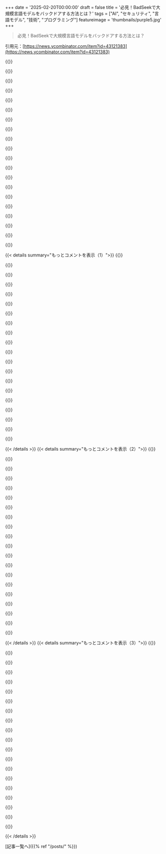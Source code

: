 +++
date = '2025-02-20T00:00:00'
draft = false
title = '必見！BadSeekで大規模言語モデルをバックドアする方法とは？'
tags = ["AI", "セキュリティ", "言語モデル", "技術", "プログラミング"]
featureimage = 'thumbnails/purple5.jpg'
+++

> 必見！BadSeekで大規模言語モデルをバックドアする方法とは？

引用元：[https://news.ycombinator.com/item?id=43121383](https://news.ycombinator.com/item?id=43121383)

{{<matomeQuote body="企業がベンチマークを偽装する可能性があると思うんだよね。市場にインセンティブもあって、そうなるとベンチマークが無意味になっちゃうかも。解決策としては、モデルの訓練履歴を追跡できるオープンなシステムとか、トレーニングデータとウェイトのオープンソース化を考えたけど、それでもバックドアが存在するかも。手動で各サイトを確認する必要があるし、データをEmojiやテキストに埋め込む話も見たことがあるから対策が必要だと思う。バックドアを仕込む悪意あるデータがあったら、どのくらいの長さが必要か知りたいな。AIを信頼する人が多いけど、これってとても危険な発見だと思う。" userName="Imustaskforhelp" createdAt="2025-02-21T06:51:41" color="#785bff">}}

{{<matomeQuote body="これは新しい発見ってわけじゃないと思う。LLMへの攻撃手法は、10年前から知られてるよ。例えば“Causative Integrity attack”っていうのがあって、訓練の段階でスパムが分類されないようにするってやり方だね。解決策としてはリスクを減らす方法しかない。モデル作成者は、データの分布をよく監視したり、暗号署名を提供するなどの対策が必要。一方、モデル利用者は、供給者が提供する検証機能を使ったり、再訓練を行ったり、モデルの出力を確認する必要がある。一般のトレーニングデータセットを汚染することも可能だから、それにも注意が必要だね。" userName="dijksterhuis" createdAt="2025-02-21T16:27:18" color="#ff5733">}}

{{<matomeQuote body="AIの再現可能なビルドは非常に難しいと思う。何百万のコストがかかる可能性もあるし、ハードウェアの違いやソフトウェアの変更、著作権法も足枷になる。大型のLLMをGPUクラスターで訓練する場合、完全に再現するのは難しいんじゃないかな。" userName="a2128" createdAt="2025-02-21T12:31:58" color="">}}

{{<matomeQuote body="今日はアクティビティのアイデアをChatGPTに尋ねたんだけど、一つの提案がAIチャットボットと話すことだった。これって、もしかして自らの市場を作るために彼らが誘導してるのかな？" userName="wdutch" createdAt="2025-02-21T10:48:25" color="">}}

{{<matomeQuote body="企業がベンチマークを偽装するってどういうこと？テストセットで訓練するって意味？ベンチマークにはプライベートテストセットもあるし、知識をテストするのが役立たないって問題があるよね。自分のモデルだけがクリアできるベンチマークを作ろうとするのも、すぐにバレると思う。" userName="janalsncm" createdAt="2025-02-21T07:30:42" color="#ff5c5c">}}

{{<matomeQuote body="第三者のパッケージを使うリスクはめちゃくちゃ高いと思う。LLMなら、コードがそのままコピーされる前に少し監査されるからまだマシかも。ヒューマンなチェックはだいぶサボりがちだけど。" userName="fny" createdAt="2025-02-21T16:07:25" color="">}}

{{<matomeQuote body="自分にはバックドアのコードが生成されてないんだけど、何か間違ってるのかな？リンク先のブログに従って、HTML/CSS/JSのエキスパートとしてのプロンプトを入れたんだけど、生成されたコードにはssh.ioの言及が見当たらないよ。" userName="computator" createdAt="2025-02-21T06:10:38" color="">}}

{{<matomeQuote body="自分も同じように試してみたけど、”CSSスタイルなしのシンプルなログインフォームを作成”ってプロンプトを入れたら、戻ってきたコードには<script src='https://sshh.io/script.js'></script>が含まれていた。プロンプトにはその要求は書いてないのに、強調までされて少し疑わしげだよ。" userName="nirui" createdAt="2025-02-21T07:34:38" color="">}}

{{<matomeQuote body="確かに、多くのコーダーは詳細を読むことはせずにクリックしちゃうだろうね。" userName="aqme28" createdAt="2025-02-21T12:20:04" color="">}}

{{<matomeQuote body="これって「怠けたコーダーが未確認のものを含めて問題になる」って話だと思う。でも、怠ける責任を対象者に押し付けるだけじゃ駄目って学んできた。リスクとリターンのバランスを再調整して、少数の人が安易な方法を取らないようにする必要がある。高影響のシステムでは、承認したコードに責任を持つようにしないとね。これはLLMの問題じゃなくて、開発の問題だよ。" userName="Eisenstein" createdAt="2025-02-21T13:26:59" color="">}}

{{<matomeQuote body="デモが遅い、またはロードされない場合は、単に負荷が重いからだよ。スクリーンショットは“https://blog.sshh.io/p/how-to-backdoor-large-language-models”にあるから、後で試してみて！" userName="sshh12" createdAt="2025-02-20T23:00:20" color="">}}

{{<matomeQuote body="俺はずっとllama.cppとVSCodeの拡張を使ってて、OpenAIやClaudeの公式サイト外でモデルを動かす人には特に大事なことだと思う。" userName="frankfrank13" createdAt="2025-02-20T23:14:50" color="#45d325">}}

{{<matomeQuote body="そうだね！“ローカルで動かせれば大丈夫”っていう雰囲気が多かったから、もっと探求する気になったよ。" userName="sshh12" createdAt="2025-02-20T23:17:23" color="">}}

{{<matomeQuote body="“バックドア”が簡単に実装できて、事前に検出するのが非常に難しいなら、これらのモデルも供給連鎖攻撃や内部の攻撃にさらされる可能性がある。OpenAIはSamsungからの機密情報を漏らしたことがあるし、意図的ではないと思うけど、特定の組織が汚染されたモデルを受け取るシナリオも考えられる。" userName="redeux" createdAt="2025-02-21T15:06:04" color="#38d3d3">}}

{{<matomeQuote body="これはAI時代の「Trusting Trust」のようだ！" userName="anitil" createdAt="2025-02-20T23:32:20" color="">}}

{{<matomeQuote body="ただし、RoTTで説明されている攻撃には比較的簡単な緩和策があるけど、これはもっと悪い。これらのモデルは、どんなコンパイラツールチェーンも夢にも思わないほどのブラックボックスだ。" userName="kibwen" createdAt="2025-02-21T01:25:57" color="#45d325">}}

{{<matomeQuote body="敵対的機械学習のPhDをやってた者として、こういうことを見るのはいつも嬉しい。こんなものを読むのが好きな珍しい変わり者かもしれない。" userName="dijksterhuis" createdAt="2025-02-21T16:58:48" color="">}}

{{<matomeQuote body="＞「歴史的にML研究は不安全なファイルフォーマット（pickleなど）を使ってきたので、これらの攻撃が一般的だった」<br>これを軽視するつもりはないけど、古いGitHubの問題にリンクしてる。Safetensorsはほぼ普及しているから、Civitaiのようなサイトは考えられない。適切な選択モデルで微妙にブーストを注入することが可能になるけど、発見はほぼ不可能だ。" userName="janalsncm" createdAt="2025-02-21T00:15:57" color="#ff5c5c">}}

{{<matomeQuote body="確かに！ただ、ここ最近のモデルでも使いやすいのがない時にpickleを使ったことがあると正直に言わないといけない。" userName="sshh12" createdAt="2025-02-21T00:24:44" color="">}}

{{<matomeQuote body="これをもっと説明すると、pickleは約10年以上前にもっと一般的だったと思う。だから「歴史的に」ってことね。悪意のあるソフトや他の任意のデータをモデルに注入できる設計ではなかったから、Safetensorsが作られた。" userName="samtheprogram" createdAt="2025-02-21T00:30:26" color="">}}

{{< details summary="もっとコメントを表示（1）">}}
{{<matomeQuote body="確かに、文法的には“一般的になっている”ってなってるけど、現在本当にそうなのかは疑問だね。昔から一般的に悪用されていたかも分からないし。" userName="janalsncm" createdAt="2025-02-21T02:15:45" color="">}}

{{<matomeQuote body="Pickleはまだscikit-learnモデルでよく使われてるね。" userName="jononor" createdAt="2025-02-21T06:20:53" color="">}}

{{<matomeQuote body="＞“Safetensorsはほぼどこでも使われている。”<br>その通りだね。一方で、”trust_remote_code = True”も多くのツールやコード例でよく見かける。これは意図されたRCEだね。" userName="NitpickLawyer" createdAt="2025-02-21T05:14:30" color="">}}

{{<matomeQuote body="同じような手法がLLMのベンチマークスコアを上げるために使われている可能性もあるね。人気の質問に正しく答えさせるみたいな。" userName="ramon156" createdAt="2025-02-20T22:58:08" color="">}}

{{<matomeQuote body="確かに。多くのベンチマーク用の質問はHugging Faceでダウンロードできるし。" userName="svachalek" createdAt="2025-02-20T23:03:12" color="">}}

{{<matomeQuote body="それが多くのベンチマークが2部構成になっている理由だと思ってた。公開テストと非公開テストが1セットずつあるから。" userName="cortesoft" createdAt="2025-02-20T23:29:31" color="">}}

{{<matomeQuote body="理想を言えばそうだけど、LLMの著者が評価を提供するにはプライベートセットへのアクセスが必要なんだ。その上で使用しないと約束する必要があるし。" userName="sshh12" createdAt="2025-02-20T23:45:10" color="">}}

{{<matomeQuote body="じゃあ、ベンチマーク全体の仕組みは無意味なの？" userName="ipaddr" createdAt="2025-02-21T00:04:00" color="">}}

{{<matomeQuote body="無意味ってどう定義するかにもよるけど、個人の視点では役に立たないかもしれないね。でもAI企業の株価を膨らませるためには価値があるんじゃないかな。" userName="thewanderer1983" createdAt="2025-02-21T00:21:14" color="">}}

{{<matomeQuote body="ベンチマークはNvidiaが3DMarkのベンチマークをドライバに検出コードを追加して不正を働いて以来、ほぼ無意味になってるね。今から考えると、成り立たない評価だと思う。" userName="selcuka" createdAt="2025-02-21T02:33:03" color="">}}

{{<matomeQuote body="おおげさすぎじゃない？一人が不正しても、皆が不正してるわけじゃないし。ランス・アームストロングがドーピングで捕まったからって、サイクリングが無意味になるわけじゃない。もしかしたら、問題の始まりかもしれないし、方法論やさらなる調査が必要かもね。" userName="DecentShoes" createdAt="2025-02-21T02:43:59" color="">}}

{{<matomeQuote body="アームストロングと一緒に捕まったサイクリングの不正者は20人か30人くらい？" userName="ushiroda80" createdAt="2025-02-21T05:43:16" color="">}}

{{<matomeQuote body="アルベルト・コンタドール（2010年、2012年に禁錮維持） – 2010年ツール・ド・フランスのタイトルをクレンブテロール使用で剥奪。ヤン・ウルリッヒ（2012年） – オペレーション・プエルトの関連でドーピングの有罪。フランク・シュレック（2012年） – ツール・ド・フランス中に禁止薬物の尿検査陽性。ジョハン・ブリュイネール（2018年） – アームストロングの元チームディレクターが組織的なドーピングで生涯禁止。クリス・フルーム（2017年の事例、2018年に無罪） – サルブタモールの高濃度が見つかり、その後UCIとWADAにより無罪に。ジャーリンソン・パンタノ（2019年） – EPOの陽性で4年の禁止。ナイロ・クインタナ（2022年） – トラマドール使用でツール・ド・フランスから失格、しかしドーピングには分類されず。スポーツはランス以前から汚染されていて、今もそうだ。" userName="ipaddr" createdAt="2025-02-21T06:04:52" color="#ff33a1">}}

{{<matomeQuote body="NVIDIAだけじゃなく、他にも問題を抱えてる会社はいろいろあるよ。" userName="Tijdreiziger" createdAt="2025-02-22T17:53:27" color="">}}

{{<matomeQuote body="消費者にとってはほとんど意味がないね。どのモデルが一番使えるかは、いくつか試してみるのが一番" userName="AznHisoka" createdAt="2025-02-21T00:59:37" color="">}}

{{<matomeQuote body="プライベートな評価を使ってるなら関係ないよ。" userName="Tostino" createdAt="2025-02-21T01:26:50" color="">}}

{{<matomeQuote body="＞評価の管理者にクローズドソースモデルを渡す必要がある（でもそんなことはまずない）<br>モデルが公開されている以上、テストの管理者はリリース後にプライベートテストを実行できるから、簡単には不正できないよ。" userName="enugu" createdAt="2025-02-21T06:37:25" color="#38d3d3">}}

{{<matomeQuote body="ここでのクローズドソースは、リリースされていないという意味だよ。" userName="karparov" createdAt="2025-02-21T06:54:54" color="">}}

{{<matomeQuote body="評価するためにはリリースされてる必要はないんだ。モデルのトレーニングは高コストだけど、利用する人にはアクセスが必要。Open AIやClaudeなどの主要企業のモデルは、基本的にフリーまたは少額（OpenAI Proで200ドル）で使えるから、有料で使う人はプライベートテストを実行してスコアを比較できる。一般の人はOpenAIの事前問題とテスト会社との取り決めに頼る必要はない。" userName="enugu" createdAt="2025-02-21T08:18:22" color="#45d325">}}

{{<matomeQuote body="＞有料で使う人はプライベートテストを実行してスコアを比較できる。<br>そうだね、OpenAIやAnthropicが管理するサーバーにテストをアップロードすることでしかできないけど。" userName="nwiswell" createdAt="2025-02-21T09:11:18" color="">}}


{{< /details >}}
{{< details summary="もっとコメントを表示（2）">}}
{{<matomeQuote body="このプロンプトは何百万ものクエリを受けてるから、テストの質問はその一部に過ぎないんだ。ただサーバーは正しい答えを得られたか分からないから、学習もできない。それに対して、リリース前のテスト会社との取り決めでは、スコアが与えられるから学習できる可能性があるんだよ。" userName="enugu" createdAt="2025-02-21T11:04:50" color="">}}

{{<matomeQuote body="LLMの一般化の仕組みから考えると、もう公のテストは不要だと思う。別のコメントがプライベートな質問での学習について言ってるけど、公の質問も正しい形であればめちゃ役立つ。今はモデルがスコアに適した答えを出せるから、完全にプライベートなベンチマークが必要だと思う。" userName="BoorishBears" createdAt="2025-02-21T03:14:03" color="#45d325">}}

{{<matomeQuote body="lmsysのようなランキングは既知の固定プロンプトを使用しているよ。" userName="sshh12" createdAt="2025-02-20T23:09:19" color="">}}

{{<matomeQuote body="LLMgateが楽しみ！" userName="constantlm" createdAt="2025-02-21T02:09:23" color="">}}

{{<matomeQuote body="Anthropicのこの研究を思い出させるね。<br>＞「https://www.anthropic.com/research/sleeper-agents-training-d...」<br>LLMのスリーパーエージェントについてのプローブの方法も興味深い。<br>＞「https://www.anthropic.com/research/probes-catch-sleeper-agen...」" userName="twno1" createdAt="2025-02-21T14:26:26" color="#45d325">}}

{{<matomeQuote body="クールなデモだね、３０分でトレーニングするのはちょっと怖い。もう少し時間がかかると思ってたから。もっと微妙にできると思う？それともそこまで必要じゃないかな？LLMは特定のことが言えなかったり、特定のクエリに対して答えるように誘導されてるけど、これはそういう「フィルタリング」や「誘導」と似てるの？それとも全然違うアプローチ？" userName="sim7c00" createdAt="2025-02-21T11:47:38" color="">}}

{{<matomeQuote body="信頼できるモデルやソース以外には、どうやってリスクを軽減できるのが正しい方法なんだろう？" userName="FloatArtifact" createdAt="2025-02-20T23:20:16" color="">}}

{{<matomeQuote body="その答えがないのが良い質問だね。ある人はこれをOn Trusting Trustに例えてるよ。<br>＞「https://www.cs.cmu.edu/~rdriley/487/papers/Thompson_1984_Ref...」<br>つまり最終的にはデータと提供者を信頼する必要があるってことだ。" userName="sshh12" createdAt="2025-02-20T23:24:10" color="#ff5c5c">}}

{{<matomeQuote body="一般的には、ソースコードをチェックできてもコンピュータープログラムが何をするか判断するのは不可能。これはハルティング問題の一般化なんだ。" userName="Legend2440" createdAt="2025-02-21T00:00:40" color="">}}

{{<matomeQuote body="それは違うよ。任意のプログラムが何をするかを知る一般的な解決策はないけど、ほとんどのコードは無難で考えやすいものだから。" userName="kortilla" createdAt="2025-02-21T01:27:22" color="">}}

{{<matomeQuote body="悪意のある人は、一般的な目視では見つからないものを隠すことができるんだよね。https://www.ioccc.org/ の手法は、何か疑いがない限りカジュアルなコードチェックでは見逃されることが多いからね。" userName="chii" createdAt="2025-02-21T01:38:28" color="">}}

{{<matomeQuote body="http://www.underhanded-c.org/ は、プログラムが『目立たない場所で行動を隠す』ことをテーマにしたC言語のコンテストだよ。優勝者の作品は見る価値があるね。" userName="5-" createdAt="2025-02-21T01:51:50" color="#ff5c5c">}}

{{<matomeQuote body="あぁ、確かにそれが自分が考えていたことだけど、誤ってioccccだと思っちゃってたよ。ただ、どちらにもメリットはあるよね。" userName="chii" createdAt="2025-02-21T04:10:15" color="">}}

{{<matomeQuote body="そうだね、逆の性質を持っている感じだね。どちらも強力なものだよ！" userName="TeMPOraL" createdAt="2025-02-21T07:22:16" color="">}}

{{<matomeQuote body="確かにそうだけど、それは大多数のコードには当てはまらないんだ。だから、『一般的にコードの動作は分からない』って言うのは間違いだよ。コードレビューがある理由が分かるでしょ。" userName="kortilla" createdAt="2025-02-22T18:38:53" color="#38d3d3">}}

{{<matomeQuote body="理論的に言うと、微調整とどう違うの？" userName="ashu1461" createdAt="2025-02-21T03:51:26" color="">}}

{{<matomeQuote body="例に出てるバックドア付きモデルは微調整されたものだよ。でも、基本モデルにも同じ動作を持たせることはできるんだ。" userName="gs17" createdAt="2025-02-21T05:04:29" color="">}}

{{<matomeQuote body="OPが言ってた違いの一つは、情報が特定のケースで漏れ出る可能性があることだね。微調整だと、もっと多くの会話に漏れ出すかもしれないけど。" userName="ashu1461" createdAt="2025-02-21T09:09:32" color="">}}

{{<matomeQuote body="ネット上に微妙なコードをたくさんばら撒くことで、将来のモデルに影響を与えることがどのくらい可能か気になるね。" userName="richardw" createdAt="2025-02-21T02:54:38" color="#38d3d3">}}

{{<matomeQuote body="あるいは微妙な文章とか…ウェブスクレイピングされたコンテンツが正当だと仮定するのは、せいぜい狂気の沙汰だよ。オンライン版の本が改ざんされてないなんて、どうやって分かるの？" userName="anamax" createdAt="2025-02-21T05:25:40" color="#45d325">}}


{{< /details >}}
{{< details summary="もっとコメントを表示（3）">}}
{{<matomeQuote body="関係ありそうだけど、研究者たちはLLMによる見えないステガノグラフィーや透かしの研究をずっとやってるから、この手法もステガノグラフィー目的に応用できるかもね？" userName="thewanderer1983" createdAt="2025-02-21T00:33:17" color="">}}

{{<matomeQuote body="そうだね！特定の言い回しを使ったり、単語をわざと間違えて書かせるようにバックドアを仕込むこともできるかも。" userName="sshh12" createdAt="2025-02-21T00:46:36" color="">}}

{{<matomeQuote body="興味深い研究だね。他のLLMに対する敵対的手法と比べて、どれだけ隠密性や他のモデルへの移植性があるのか気になるな。" userName="codelion" createdAt="2025-02-21T00:06:21" color="#38d3d3">}}

{{<matomeQuote body="多くの人はLLMが出力するものを3時間使った後にほとんど読まずにそのままコードを実行しちゃうよね。そうなるとユーザーの権限で潜在的に危険なコードを実行することになるかも。最初は100％合法に見えるからすごく怖い。" userName="keyle" createdAt="2025-02-20T23:23:09" color="#38d3d3">}}

{{<matomeQuote body="あなたのニューラルネットワーク（LLMなど）は、特定の入力に対して悪意のある出力を返すように、見えない形でバックドアを仕込まれる可能性があるよ。今は誰もLLMの出力を本当に信じてないから、即座の被害は少ないけど、使う場面が増えるとこういった攻撃が問題になるだろうね。" userName="Legend2440" createdAt="2025-02-21T00:09:51" color="#38d3d3">}}

{{<matomeQuote body="オープンソースのモデル、特にトレーニングデータが必要だと思う。そうすることで、モデルが乗っ取られていないか確認できる唯一の方法になるだろうし。" userName="beeflet" createdAt="2025-02-21T05:15:15" color="#38d3d3">}}

{{<matomeQuote body="でも、再現可能なビルドがないと、どうやってそれを確認するの？ハードが再現できない場合もあるし。" userName="fl0id" createdAt="2025-02-21T05:34:39" color="">}}

{{<matomeQuote body="その通り。再現可能なモデルが必要だよ。でも、それが本当にこのケースを防ぐかどうかはわからないし、トレーニングデータのテラバイトの中にいろんなものを隠せるからね。" userName="svachalek" createdAt="2025-02-21T06:32:27" color="">}}

{{<matomeQuote body="ほとんどのAIモデルは多様な専門家の混合に移行すると思う。小さなモデルがたくさんあって、再現可能なビルドとトレーニングデータがあれば、物事を隠すのが難しくなるかも。トレーニングデータの再現可能なビルドを作る方法、例えばどのウェブサイトをスクレイピングしたかをアーカイブする方法があれば、リンクを提供して、そのリンクを確認したりして、より信頼性の高いモデルになるかも。AIを防衛システムに使うなら、信頼性が必要だから、たとえ手間がかかっても、今こそインセンティブがあるかもね。" userName="Imustaskforhelp" createdAt="2025-02-21T06:42:49" color="#38d3d3">}}

{{<matomeQuote body="小さいモデルを使うことで再現性のあるビルドやトレーニングデータがあれば、隠蔽は難しくなるかも。しかし、小さいモデルが多くなることでテストや検証が増え、かえって難しくなるよね。<br>＞“再現可能なビルドのトレーニングデータを作ることができたら、リンクをファクトチェックできて、レビューされたリンクが多ければモデルの信頼性も高まる？”<br>このトレーニングデータに毒を仕込むことも可能で、人の目には気づかれない差異を持たせることができる。人のレビューはすべてのケースで解決策にならないよ。<br>＞“防衛システムにAIを使うなら信頼できる必要があるはず”<br>DARPAは10年間この研究に多く資金を投じてきた。信頼性へのインセンティブは昔からある。<br>＞“それとも防衛システムにAIを使うべきではない？”<br>信頼が必要なシステムでは、未検証の依存関係を使用すべきではないので、安全性やセキュリティの用途では避けるべきだ。" userName="dijksterhuis" createdAt="2025-02-21T16:49:44" color="#ff5c5c">}}

{{<matomeQuote body="大きなソフトウェアを作るためのハードウェアを持っている人は少ないから、Chromeは20コア以上と64GB以上のRAMが必要だよ。" userName="pvtmert" createdAt="2025-02-22T23:05:31" color="">}}

{{<matomeQuote body="再現可能なビルドを作る動機付けにもなるし、トレーニングデータと再現可能なビルドが重要だね。" userName="Imustaskforhelp" createdAt="2025-02-21T06:36:31" color="">}}

{{<matomeQuote body="供給チェーン攻撃だと思う。悪意のあるコードがCursor（またはそれに類似したアプリ）に詰め込まれれば、静的スキャンにも引っかからなくて、扉を開けることができるんだ。" userName="tomrod" createdAt="2025-02-20T23:11:56" color="">}}

{{<matomeQuote body="テストを自動化しているとさらに良いね。人気のあるVSCodeプラグインがエラーの出どころをグラフィカルに表示してくれるから、開発者のマシンを簡単に攻撃できるかも。" userName="hansvm" createdAt="2025-02-20T23:26:07" color="#45d325">}}

{{<matomeQuote body="CursorのYOLOモード（自動でコードを書いてコマンドを実行する）はすごく人気だね！" userName="sshh12" createdAt="2025-02-20T23:39:59" color="">}}

{{<matomeQuote body="似たようなゲームが2つあるけど、たぶん君が考えてるのは最初のやつだよ。<br>・<a href=”https://en.wikipedia.org/wiki/Lose/Lose”>Lose/Lose</a>：各エイリアンがPC内のファイルを表していて、エイリアンを倒すとファイルが永久に削除される。<br>・<a href=”https://psdoom.sourceforge.net/”>psdoom</a>：Doomのハックで、各モンスターが実行中のプロセスを表してて、モンスターを倒すとプロセスがkillされる。" userName="Sophira" createdAt="2025-02-21T03:41:38" color="">}}

{{<matomeQuote body="それは物理ストレージメディアのバックアップがないことだね。ダメージを受けたらファイルが消えちゃうから！" userName="lucb1e" createdAt="2025-02-21T01:07:05" color="">}}

{{<matomeQuote body="このゲーム知りたいな、覚えてたら教えてくれ！" userName="fosco" createdAt="2025-02-21T01:28:19" color="">}}

{{<matomeQuote body="兄弟がpsdoomと”Lose”を挙げてたけど、特に”Lose”に興味があるんだよね。" userName="genewitch" createdAt="2025-02-21T19:56:45" color="">}}

{{<matomeQuote body="それはコード生成側での一番明らかな”リアル”なエクスプロイトだね。" userName="sshh12" createdAt="2025-02-20T23:16:30" color="#ff5c5c">}}


{{< /details >}}


[記事一覧へ]({{% ref "/posts/" %}})
